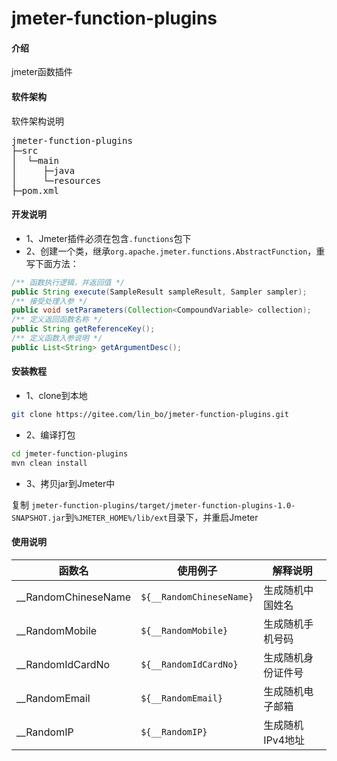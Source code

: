 # jmeter-function-plugins

#### 介绍
jmeter函数插件

#### 软件架构
软件架构说明
<pre>
jmeter-function-plugins
├─src
│  └─main
│     ├─java
│     └─resources
├─pom.xml
</pre>

#### 开发说明
- 1、Jmeter插件必须在包含```.functions```包下
- 2、创建一个类，继承```org.apache.jmeter.functions.AbstractFunction```，重写下面方法：
```java
/** 函数执行逻辑，并返回值 */
public String execute(SampleResult sampleResult, Sampler sampler);
/** 接受处理入参 */
public void setParameters(Collection<CompoundVariable> collection);
/** 定义返回函数名称 */
public String getReferenceKey();
/** 定义函数入参说明 */
public List<String> getArgumentDesc();
```

#### 安装教程

- 1、clone到本地
```bash
git clone https://gitee.com/lin_bo/jmeter-function-plugins.git
```

- 2、编译打包
```bash
cd jmeter-function-plugins
mvn clean install
```

- 3、拷贝jar到Jmeter中

复制 ```jmeter-function-plugins/target/jmeter-function-plugins-1.0-SNAPSHOT.jar```到```%JMETER_HOME%/lib/ext```目录下，并重启Jmeter

#### 使用说明

| 函数名 | 使用例子 | 解释说明 | 
| ---- | ---- | ---- |
| __RandomChineseName | ```${__RandomChineseName}```| 生成随机中国姓名 |
| __RandomMobile | ```${__RandomMobile}```| 生成随机手机号码 |
| __RandomIdCardNo | ```${__RandomIdCardNo}```| 生成随机身份证件号 |
| __RandomEmail | ```${__RandomEmail}```| 生成随机电子邮箱 |
| __RandomIP | ```${__RandomIP}```| 生成随机IPv4地址 |

